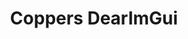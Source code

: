 ---
title: "Coppers DearImGui"
description: "Custom layering around ImGui.NET/DearImGui"
hidden: false
link: "https://www.nuget.org/packages/CopperDevs.DearImGui"
source: "https://github.com/copperdevs/CopperDevs.DearImGui"
category: Libraries
---